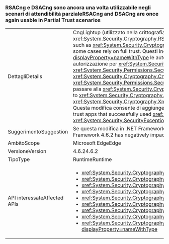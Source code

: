 ### <a name="rsacng-and-dsacng-are-once-again-usable-in-partial-trust-scenarios"></a><span data-ttu-id="6006d-101">RSACng e DSACng sono ancora una volta utilizzabile negli scenari di attendibilità parziale</span><span class="sxs-lookup"><span data-stu-id="6006d-101">RSACng and DSACng are once again usable in Partial Trust scenarios</span></span>

|   |   |
|---|---|
|<span data-ttu-id="6006d-102">Dettagli</span><span class="sxs-lookup"><span data-stu-id="6006d-102">Details</span></span>|<span data-ttu-id="6006d-103">CngLightup (utilizzato nella crittografia di livello superiore diverse API, ad esempio <xref:System.Security.Cryptography.Xml.EncryptedXml?displayProperty=nameWithType>) e <xref:System.Security.Cryptography.RSACng?displayProperty=nameWithType> in alcuni casi si basano sul con attendibilità totale.</span><span class="sxs-lookup"><span data-stu-id="6006d-103">CngLightup (used in several higher-level crypto apis, such as <xref:System.Security.Cryptography.Xml.EncryptedXml?displayProperty=nameWithType>) and <xref:System.Security.Cryptography.RSACng?displayProperty=nameWithType> in some cases rely on full trust.</span></span> <span data-ttu-id="6006d-104">Questi includono P/Invoke senza dichiarare <xref:System.Security.Permissions.SecurityPermissionFlag.UnmanagedCode?displayProperty=nameWithType> le autorizzazioni e i percorsi del codice in cui <xref:System.Security.Cryptography.CngKey?displayProperty=nameWithType> presenta richieste di autorizzazione per <xref:System.Security.Permissions.SecurityPermissionFlag.UnmanagedCode?displayProperty=nameWithType>.</span><span class="sxs-lookup"><span data-stu-id="6006d-104">These include P/Invokes without asserting <xref:System.Security.Permissions.SecurityPermissionFlag.UnmanagedCode?displayProperty=nameWithType> permissions, and code paths where <xref:System.Security.Cryptography.CngKey?displayProperty=nameWithType> has permission demands for <xref:System.Security.Permissions.SecurityPermissionFlag.UnmanagedCode?displayProperty=nameWithType>.</span></span> <span data-ttu-id="6006d-105">A partire da .NET Framework 4.6.2, CngLightup è stato utilizzato per passare alla <xref:System.Security.Cryptography.RSACng?displayProperty=nameWithType> laddove possibile.</span><span class="sxs-lookup"><span data-stu-id="6006d-105">Starting with the .NET Framework 4.6.2, CngLightup was used to switch to <xref:System.Security.Cryptography.RSACng?displayProperty=nameWithType> wherever possible.</span></span> <span data-ttu-id="6006d-106">Di conseguenza, le app di attendibilità parziale che è stato utilizzato <xref:System.Security.Cryptography.Xml.EncryptedXml?displayProperty=nameWithType> ha iniziato a esito negativo e genererà <xref:System.Security.SecurityException> eccezioni. Questa modifica consente di aggiungere che le asserzioni necessarie in modo che tutte le funzioni tramite CngLightup dispone delle autorizzazioni necessarie.</span><span class="sxs-lookup"><span data-stu-id="6006d-106">As a result, partial trust apps that successfully used <xref:System.Security.Cryptography.Xml.EncryptedXml?displayProperty=nameWithType> began to fail and throw <xref:System.Security.SecurityException> exceptions.This change adds the required asserts so that all functions using CngLightup have the required permissions.</span></span>|
|<span data-ttu-id="6006d-107">Suggerimento</span><span class="sxs-lookup"><span data-stu-id="6006d-107">Suggestion</span></span>|<span data-ttu-id="6006d-108">Se questa modifica in .NET Framework 4.6.2 è influenzate negativamente le app di attendibilità parziale, l'aggiornamento a .NET Framework 4.7.1.</span><span class="sxs-lookup"><span data-stu-id="6006d-108">If this change in the .NET Framework 4.6.2 has negatively impacted your partial trust apps, upgrade to the .NET Framework 4.7.1.</span></span>|
|<span data-ttu-id="6006d-109">Ambito</span><span class="sxs-lookup"><span data-stu-id="6006d-109">Scope</span></span>|<span data-ttu-id="6006d-110">Microsoft Edge</span><span class="sxs-lookup"><span data-stu-id="6006d-110">Edge</span></span>|
|<span data-ttu-id="6006d-111">Versione</span><span class="sxs-lookup"><span data-stu-id="6006d-111">Version</span></span>|<span data-ttu-id="6006d-112">4.6.2</span><span class="sxs-lookup"><span data-stu-id="6006d-112">4.6.2</span></span>|
|<span data-ttu-id="6006d-113">Tipo</span><span class="sxs-lookup"><span data-stu-id="6006d-113">Type</span></span>|<span data-ttu-id="6006d-114">Runtime</span><span class="sxs-lookup"><span data-stu-id="6006d-114">Runtime</span></span>|
|<span data-ttu-id="6006d-115">API interessate</span><span class="sxs-lookup"><span data-stu-id="6006d-115">Affected APIs</span></span>|<ul><li><xref:System.Security.Cryptography.DSACng.%23ctor(System.Security.Cryptography.CngKey)?displayProperty=nameWithType></li><li><xref:System.Security.Cryptography.DSACng.Key?displayProperty=nameWithType></li><li><xref:System.Security.Cryptography.DSACng.LegalKeySizes?displayProperty=nameWithType></li><li><xref:System.Security.Cryptography.DSACng.CreateSignature(System.Byte[])?displayProperty=nameWithType></li><li><xref:System.Security.Cryptography.DSACng.VerifySignature(System.Byte[],System.Byte[])?displayProperty=nameWithType></li><li><xref:System.Security.Cryptography.RSACng.%23ctor(System.Security.Cryptography.CngKey)?displayProperty=nameWithType></li><li><xref:System.Security.Cryptography.RSACng.Key?displayProperty=nameWithType></li><li><xref:System.Security.Cryptography.RSACng.Decrypt(System.Byte[],System.Security.Cryptography.RSAEncryptionPadding)?displayProperty=nameWithType></li><li><xref:System.Security.Cryptography.RSACng.SignHash(System.Byte[],System.Security.Cryptography.HashAlgorithmName,System.Security.Cryptography.RSASignaturePadding)?displayProperty=nameWithType></li></ul>|

